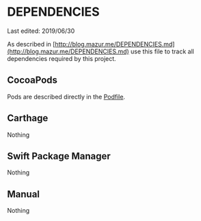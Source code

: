DEPENDENCIES
===

Last edited: 2019/06/30

As described in [http://blog.mazur.me/DEPENDENCIES.md](http://blog.mazur.me/DEPENDENCIES.md) use this file to track all dependencies required by this project.

## CocoaPods

Pods are described directly in the [Podfile](./Podfile).

## Carthage

Nothing

## Swift Package Manager

Nothing

## Manual

Nothing
